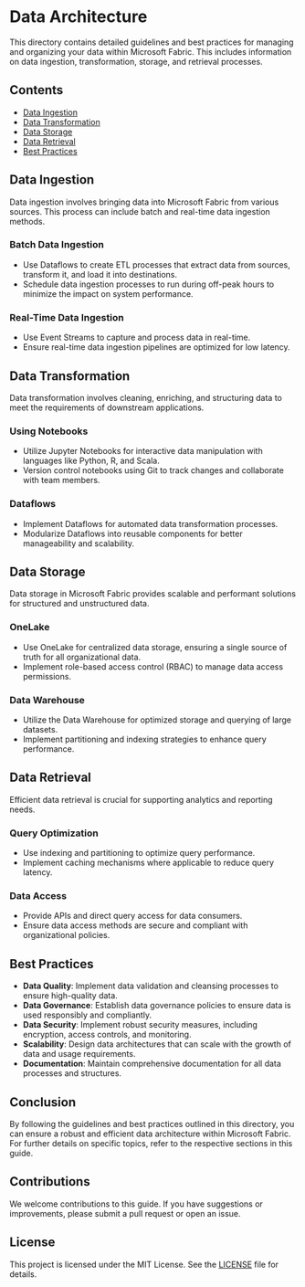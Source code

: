 # Data Architecture

This directory contains detailed guidelines and best practices for managing and organizing your data within Microsoft Fabric. This includes information on data ingestion, transformation, storage, and retrieval processes.

## Contents

- [Data Ingestion](#data-ingestion)
- [Data Transformation](#data-transformation)
- [Data Storage](#data-storage)
- [Data Retrieval](#data-retrieval)
- [Best Practices](#best-practices)

## Data Ingestion

Data ingestion involves bringing data into Microsoft Fabric from various sources. This process can include batch and real-time data ingestion methods.

### Batch Data Ingestion
- Use Dataflows to create ETL processes that extract data from sources, transform it, and load it into destinations.
- Schedule data ingestion processes to run during off-peak hours to minimize the impact on system performance.

### Real-Time Data Ingestion
- Use Event Streams to capture and process data in real-time.
- Ensure real-time data ingestion pipelines are optimized for low latency.

## Data Transformation

Data transformation involves cleaning, enriching, and structuring data to meet the requirements of downstream applications.

### Using Notebooks
- Utilize Jupyter Notebooks for interactive data manipulation with languages like Python, R, and Scala.
- Version control notebooks using Git to track changes and collaborate with team members.

### Dataflows
- Implement Dataflows for automated data transformation processes.
- Modularize Dataflows into reusable components for better manageability and scalability.

## Data Storage

Data storage in Microsoft Fabric provides scalable and performant solutions for structured and unstructured data.

### OneLake
- Use OneLake for centralized data storage, ensuring a single source of truth for all organizational data.
- Implement role-based access control (RBAC) to manage data access permissions.

### Data Warehouse
- Utilize the Data Warehouse for optimized storage and querying of large datasets.
- Implement partitioning and indexing strategies to enhance query performance.

## Data Retrieval

Efficient data retrieval is crucial for supporting analytics and reporting needs.

### Query Optimization
- Use indexing and partitioning to optimize query performance.
- Implement caching mechanisms where applicable to reduce query latency.

### Data Access
- Provide APIs and direct query access for data consumers.
- Ensure data access methods are secure and compliant with organizational policies.

## Best Practices

- **Data Quality**: Implement data validation and cleansing processes to ensure high-quality data.
- **Data Governance**: Establish data governance policies to ensure data is used responsibly and compliantly.
- **Data Security**: Implement robust security measures, including encryption, access controls, and monitoring.
- **Scalability**: Design data architectures that can scale with the growth of data and usage requirements.
- **Documentation**: Maintain comprehensive documentation for all data processes and structures.

## Conclusion

By following the guidelines and best practices outlined in this directory, you can ensure a robust and efficient data architecture within Microsoft Fabric. For further details on specific topics, refer to the respective sections in this guide.

## Contributions

We welcome contributions to this guide. If you have suggestions or improvements, please submit a pull request or open an issue.

## License

This project is licensed under the MIT License. See the [LICENSE](../LICENSE) file for details.
